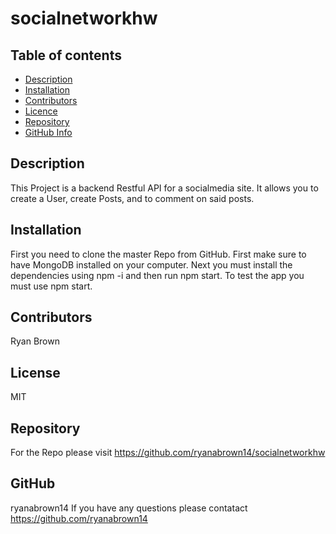 # socialnetworkhw

## Table of contents

- [Description](#Description)
- [Installation](#Installation)
- [Contributors](#Contributors)
- [Licence](#Licence)
- [Repository](#Repository)
- [GitHub Info](#GitHub)

## Description

This Project is a backend Restful API for a socialmedia site.  It allows you to create a User, create Posts, and to comment on said posts.

## Installation 

  First you need to clone the master Repo from GitHub. First make sure to have MongoDB installed on your computer. Next you must install the dependencies using npm -i and then run npm start.  To test the app you must use npm start.

## Contributors

  Ryan Brown

## License

  MIT

## Repository

  For the Repo please visit https://github.com/ryanabrown14/socialnetworkhw

## GitHub

  ryanabrown14
  If you have any questions please contatact https://github.com/ryanabrown14 